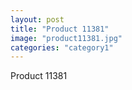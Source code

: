 ```yaml
---
layout: post
title: "Product 11381"
image: "product11381.jpg"
categories: "category1"
---
```

Product 11381
